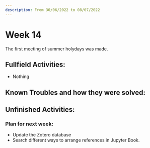 ```yaml
---
description: From 30/06/2022 to 08/07/2022
---
```


# Week 14

The first meeting of summer holydays was made.

## Fullfield Activities:

* Nothing

## Known Troubles and how they were solved:



## Unfinished Activities:


### Plan for next week:

* Update the Zotero database
* Search different ways to arrange references in Jupyter Book.